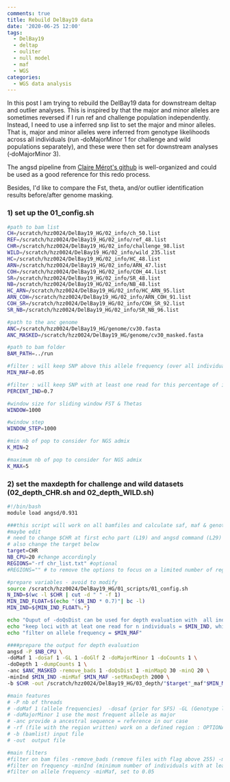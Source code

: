 ```yaml
---
comments: true
title: Rebuild DelBay19 data 
date: '2020-06-25 12:00'
tags:
  - DelBay19
  - deltap
  - ouliter
  - null model
  - maf
  - WGS
categories:
  - WGS data analysis
---
```


In this post I am trying to rebuild the DelBay19 data for downstream deltap and outlier analyses. This is inspired by that the major and minor alleles are sometimes reversed if I run ref and challenge population independently. Instead, I need to use a inferred snp list to set the major and minor alleles. That is, major and minor alleles were inferred from genotype likelihoods across all individuals (run ‐doMajorMinor 1 for challenge and wild populations separately), and these were then set for downstream analyses (‐doMajorMinor 3).

The angsd pipeline from [Claire Mérot's github](https://github.com/clairemerot) is well-organized and could be used as a good reference for this redo process. 

Besides, I'd like to compare the Fst, theta, and/or outlier identification results before/after genome masking. 

### 1) set up the 01_config.sh

```sh
#path to bam list
CH=/scratch/hzz0024/DelBay19_HG/02_info/ch_50.list
REF=/scratch/hzz0024/DelBay19_HG/02_info/ref_48.list
CHR=/scratch/hzz0024/DelBay19_HG/02_info/challenge_98.list
WILD=/scratch/hzz0024/DelBay19_HG/02_info/wild_235.list
HC=/scratch/hzz0024/DelBay19_HG/02_info/HC_48.list
ARN=/scratch/hzz0024/DelBay19_HG/02_info/ARN_47.list
COH=/scratch/hzz0024/DelBay19_HG/02_info/COH_44.list
SR=/scratch/hzz0024/DelBay19_HG/02_info/SR_48.list
NB=/scratch/hzz0024/DelBay19_HG/02_info/NB_48.list
HC_ARN=/scratch/hzz0024/DelBay19_HG/02_info/HC_ARN_95.list
ARN_COH=/scratch/hzz0024/DelBay19_HG/02_info/ARN_COH_91.list
COH_SR=/scratch/hzz0024/DelBay19_HG/02_info/COH_SR_92.list
SR_NB=/scratch/hzz0024/DelBay19_HG/02_info/SR_NB_96.list

#path to the anc genome
ANC=/scratch/hzz0024/DelBay19_HG/genome/cv30.fasta
ANC_MASKED=/scratch/hzz0024/DelBay19_HG/genome/cv30_masked.fasta

#path to bam folder
BAM_PATH=../run

#filter : will keep SNP above this allele frequency (over all individuals)
MIN_MAF=0.05

#filter : will keep SNP with at least one read for this percentage of individuals (over all individuals in step 03, and within each pop at step 07)
PERCENT_IND=0.7

#window size for sliding window FST & Thetas
WINDOW=1000

#window step
WINDOW_STEP=1000

#min nb of pop to consider for NGS admix
K_MIN=2

#maximum nb of pop to consider for NGS admix
K_MAX=5
```

### 2) set the maxdepth for challenge and wild datasets (02_depth_CHR.sh and 02_depth_WILD.sh)

```sh
#!/bin/bash
module load angsd/0.931

###this script will work on all bamfiles and calculate saf, maf & genotype likelihood
#maybe edit
# need to change $CHR at first echo part (L19) and angsd command (L29)
# also change the target below
target=CHR
NB_CPU=20 #change accordingly
REGIONS="-rf chr_list.txt" #optional
#REGIONS="" # to remove the options to focus on a limited number of regions

#prepare variables - avoid to modify
source /scratch/hzz0024/DelBay19_HG/01_scripts/01_config.sh
N_IND=$(wc -l $CHR | cut -d " " -f 1)
MIN_IND_FLOAT=$(echo "($N_IND * 0.7)"| bc -l)
MIN_IND=${MIN_IND_FLOAT%.*}

echo "Ouput of -doQsDist can be used for depth evaluation with  all individuals listed in $CHR"
echo "keep loci with at leat one read for n individuals = $MIN_IND, which is 70% of total $N_IND individuals"
echo "filter on allele frequency = $MIN_MAF"

####prepare the output for depth evaluation
angsd -P $NB_CPU \
-doMaf 1 -dosaf 1 -GL 1 -doGlf 2 -doMajorMinor 1 -doCounts 1 \
-doDepth 1 -dumpCounts 1 \
-anc $ANC_MASKED -remove_bads 1 -doQsDist 1 -minMapQ 30 -minQ 20 \
-minInd $MIN_IND -minMaf $MIN_MAF -setMaxDepth 2000 \
-b $CHR -out /scratch/hzz0024/DelBay19_HG/03_depth/"$target"_maf"$MIN_MAF"_pctind"$PERCENT_IND"

#main features
# -P nb of threads
# -doMaf 1 (allele frequencies)  -dosaf (prior for SFS) -GL (Genotype likelihood 1 samtools method - export GL in beagle format  -doGLF2)
# -doMajorMinor 1 use the most frequent allele as major
# -anc provide a ancestral sequence = reference in our case
# -rf (file with the region written) work on a defined region : OPTIONAL
# -b (bamlist) input file
# -out  output file

#main filters
#filter on bam files -remove_bads (remove files with flag above 255) -minMapQ minimum mapquality -minQ (minimum quality of reads?)
#filter on frequency -minInd (minimum number of individuals with at least one read at this locus) we set it to 70%
#filter on allele frequency -minMaf, set to 0.05
```


